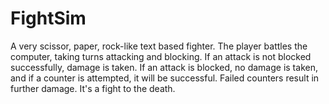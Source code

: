 # FightSim
A very scissor, paper, rock-like text based fighter. The player battles the computer, taking turns attacking and blocking. If an attack is not blocked successfully, damage is taken. If an attack is blocked, no damage is taken, and if a counter is attempted, it will be successful. Failed counters result in further damage. It's a fight to the death.
